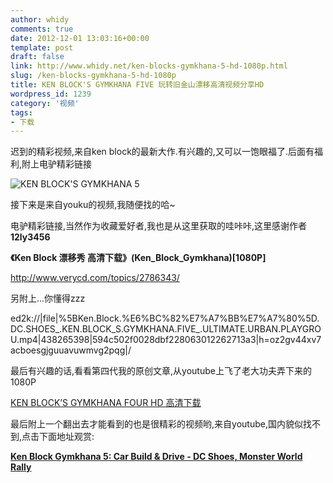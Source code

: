 ```yaml
---
author: whidy
comments: true
date: 2012-12-01 13:03:16+00:00
template: post
draft: false
link: http://www.whidy.net/ken-blocks-gymkhana-5-hd-1080p.html
slug: /ken-blocks-gymkhana-5-hd-1080p
title: KEN BLOCK'S GYMKHANA FIVE 玩转旧金山漂移高清视频分享HD
wordpress_id: 1239
category: '视频'
tags:
- 下载
---
```


迟到的精彩视频,来自ken block的最新大作.有兴趣的,又可以一饱眼福了.后面有福利,附上电驴精彩链接

![KEN BLOCK'S GYMKHANA 5](https://www.whidy.net/wp-content/uploads/2012/12/kenblock5-400x236.jpg)

<!-- more -->

接下来是来自youku的视频,我随便找的哈~



电驴精彩链接,当然作为收藏爱好者,我也是从这里获取的哇咔咔,这里感谢作者**12ly3456**

**《Ken Block 漂移秀 高清下载》(Ken_Block_Gymkhana)[1080P]**

http://www.verycd.com/topics/2786343/

另附上...你懂得zzz

ed2k://|file|%5BKen.Block.%E6%BC%82%E7%A7%BB%E7%A7%80%5D.DC.SHOES_.KEN.BLOCK_S.GYMKHANA.FIVE_.ULTIMATE.URBAN.PLAYGROU.mp4|438265398|594c502f0028dbf228063012262713a3|h=oz2gv44xv7acboesgjguuavuwmvg2pqg|/

最后有兴趣的话,看看第四代我的原创文章,从youtube上飞了老大功夫弄下来的1080P

[KEN BLOCK’S GYMKHANA FOUR HD 高清下载](/ken-blocks-gymkhana-four-hd-download.html)

最后附上一个翻出去才能看到的也是很精彩的视频哟,来自youtube,国内貌似找不到,点击下面地址观赏:

**[Ken Block Gymkhana 5: Car Build & Drive - DC Shoes, Monster World Rally](http://www.youtube.com/watch?v=yDkEbo324Dk)**
